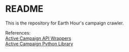 # README

This is the repository for Earth Hour's campaign crawler.

References:  
[Active Campaign API Wrappers](http://www.activecampaign.com/api/wrappers.php)  
[Active Campaign Python Library](https://github.com/adulmec/active-campaign-python)
